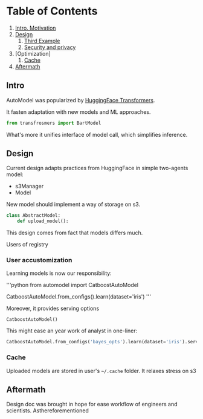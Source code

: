 # Table of Contents
1. [Intro. Motivation](#Intro)
2. [Design](#design)
    1. [Third Example](#third-example)
    2. [Security and privacy](#fourth-examplehttpwwwfourthexamplecom)
3. [Optimization]
    1. [Cache](#Cache)
4. [Aftermath](#A) 



## Intro

AutoModel was popularized by [HuggingFace Transformers]().

It fasten adaptation with new models and ML approaches. 

```python
from transfrosmers import BartModel
```

What's more it unifies interface of model call, which simplifies inference.

## Design 


Current design adapts practices from HuggingFace in simple two-agents model:
- s3Manager 
- Model

New model should implement a way of storage on s3. 

```python
class AbstractModel:
    def upload_model():
```

This design comes from fact that models differs much.

Users of registry 

### User accustomization

Learning models is now our responsibility:

'''python
from automodel import CatboostAutoModel

CatboostAutoModel.from_configs().learn(dataset='iris')
'''

Moreover, it provides serving options
```
CatboostAutoModel()
```

This might ease an year work of analyst in one-liner:

```python
CatboostAutoModel.from_configs('bayes_opts').learn(dataset='iris').serve('1234').to_dag('iris_pipeline')
```

### Cache

Uploaded models are stored in user's `~/.cache` folder.
It relaxes stress on s3

## Aftermath

Design doc was brought in hope for ease workflow of engineers and scientists. Asthereforementioned 









